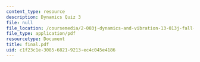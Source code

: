 ```yaml
---
content_type: resource
description: Dynamics Quiz 3
file: null
file_location: /coursemedia/2-003j-dynamics-and-vibration-13-013j-fall-2002/c1f23c1e308568219213ec4c045e4186_final.pdf
file_type: application/pdf
resourcetype: Document
title: final.pdf
uid: c1f23c1e-3085-6821-9213-ec4c045e4186
---
```

